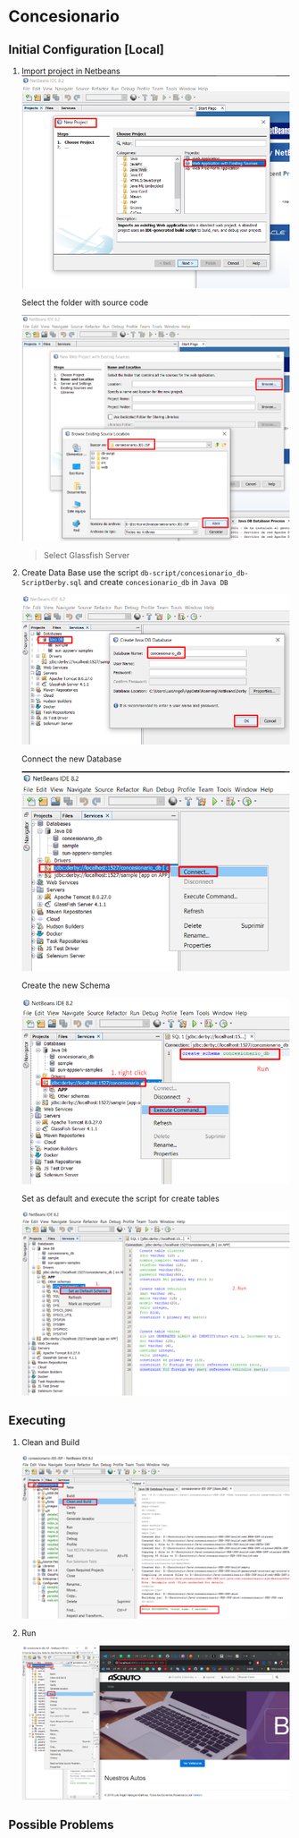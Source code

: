 # Concesionario

## Initial Configuration [Local]

1. Import project in Netbeans  
    ![import-netbeans](docs/import-netbeans.png)

    Select the folder with source code
    
    ![import-netbeans2](docs/import-netbeans2.png) 

    > Select Glassfish Server

2. Create Data Base
    use the script `db-script/concesionario_db-ScriptDerby.sql` and create `concesionario_db` in `Java DB`

    ![create-db](docs/create-db.png)

    Connect the new Database

    ![create-db2](docs/create-db2.png)

    Create the new Schema

    ![create-db3](docs/create-db3.png)

    Set as default and execute the script for create tables

    ![create-db4](docs/create-db4.png)

## Executing 

1. Clean and Build 

    ![clean-build](docs/clean-build.png)

2. Run

    ![run](docs/run.png)
    
## Possible Problems



